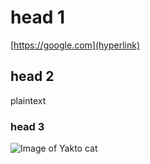 # head 1
[https://google.com](hyperlink)
## head 2
plaintext
### head 3
![Image of Yakto cat](https://octodex.github.com/images/yaktocat.png)
